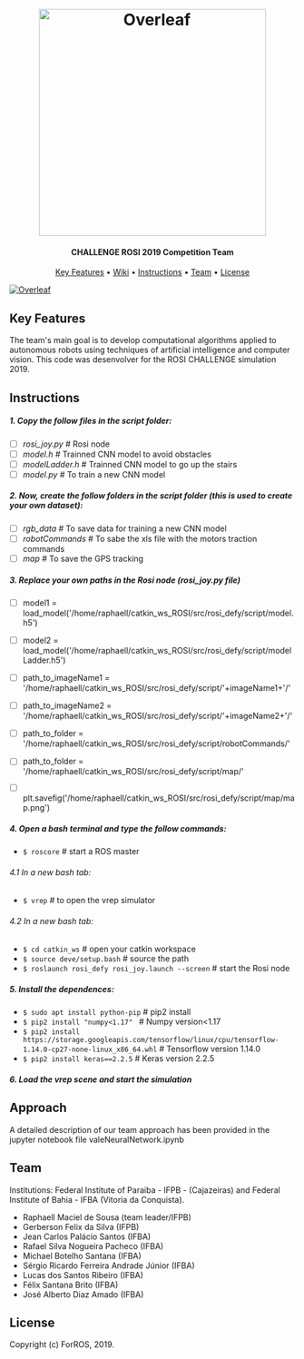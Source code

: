  <h1 align="center">
  <br>
  <a href="https://www.overleaf.com"><img src="https://user-images.githubusercontent.com/31168586/65396910-dbd1f300-dd81-11e9-9a98-8f4f329461e0.png" alt="Overleaf" width="400"></a>
</h1>

<h4 align="center">

CHALLENGE ROSI 2019 Competition Team</h4>

<p align="center">
  <a href="#key-features">Key Features</a> •
  <a href="https://github.com/overleaf/overleaf/wiki">Wiki</a> •
  <a href="#Instructions">Instructions</a> •
  <a href="#Team">Team</a> •
  <a href="#license">License</a>
</p>

<a href="https://www.overleaf.com"><img src="https://user-images.githubusercontent.com/31168586/65396913-e096a700-dd81-11e9-9b02-68e3119673cd.png" alt="Overleaf" ></a>

## Key Features

The team's main goal is to develop computational algorithms applied to autonomous robots using techniques of artificial intelligence and computer vision. This code was desenvolver for the ROSI CHALLENGE simulation 2019.

## Instructions

##### 1. Copy the follow files in the script folder:
- [ ] *rosi_joy.py* # Rosi node
- [ ] *model.h* # Trainned CNN model to avoid obstacles
- [ ] *modelLadder.h* # Trainned CNN model to go up the stairs
- [ ] *model.py* # To train a new CNN model

##### 2. Now, create the follow folders in the script folder (this is used to create your own dataset):
- [ ] *rgb_data* # To save data for training a new CNN model
- [ ] *robotCommands* # To sabe the xls file with the motors traction commands
- [ ] *map* # To save the GPS tracking

##### 3. Replace your own paths in the Rosi node (rosi_joy.py file) 
- [ ] model1 = load_model('/home/raphaell/catkin_ws_ROSI/src/rosi_defy/script/model.h5') 
- [ ] model2 = load_model('/home/raphaell/catkin_ws_ROSI/src/rosi_defy/script/modelLadder.h5') 
- [ ] path_to_imageName1 = '/home/raphaell/catkin_ws_ROSI/src/rosi_defy/script/'+imageName1+'/' 
- [ ] path_to_imageName2 = '/home/raphaell/catkin_ws_ROSI/src/rosi_defy/script/'+imageName2+'/' 
- [ ] path_to_folder = '/home/raphaell/catkin_ws_ROSI/src/rosi_defy/script/robotCommands/' 
- [ ] path_to_folder = '/home/raphaell/catkin_ws_ROSI/src/rosi_defy/script/map/' 
- [ ] plt.savefig('/home/raphaell/catkin_ws_ROSI/src/rosi_defy/script/map/map.png') 


##### 4. Open a bash terminal and type the follow commands:
- `$ roscore` # start a ROS master

###### 4.1 In a new bash tab:
- `$ vrep` # to open the vrep simulator

###### 4.2 In a new bash tab:
- `$ cd catkin_ws` # open your catkin workspace
- `$ source deve/setup.bash` # source the path
- `$ roslaunch rosi_defy rosi_joy.launch --screen` # start the Rosi node

##### 5. Install the dependences:
- `$ sudo apt install python-pip` # pip2 install
- `$ pip2 install "numpy<1.17" ` # Numpy version<1.17
- `$ pip2 install https://storage.googleapis.com/tensorflow/linux/cpu/tensorflow-1.14.0-cp27-none-linux_x86_64.whl` # Tensorflow version 1.14.0
- `$ pip2 install keras==2.2.5` # Keras version 2.2.5

##### 6. Load the vrep scene and start the simulation

## Approach

A detailed description of our team approach has been provided in the jupyter notebook file valeNeuralNetwork.ipynb 

## Team

Institutions: Federal Institute of Paraiba - IFPB - (Cajazeiras) and Federal Institute of Bahia - IFBA (Vitoria da Conquista).
* Raphaell Maciel de Sousa (team leader/IFPB)
* Gerberson Felix da Silva (IFPB)	
* Jean Carlos Palácio Santos (IFBA)
* Rafael Silva Nogueira Pacheco (IFBA)
* Michael Botelho Santana (IFBA)
* Sérgio Ricardo Ferreira Andrade Júnior (IFBA)
* Lucas dos Santos Ribeiro (IFBA)
* Félix Santana Brito (IFBA)
* José Alberto Diaz Amado (IFBA)


## License

Copyright (c) ForROS, 2019.
